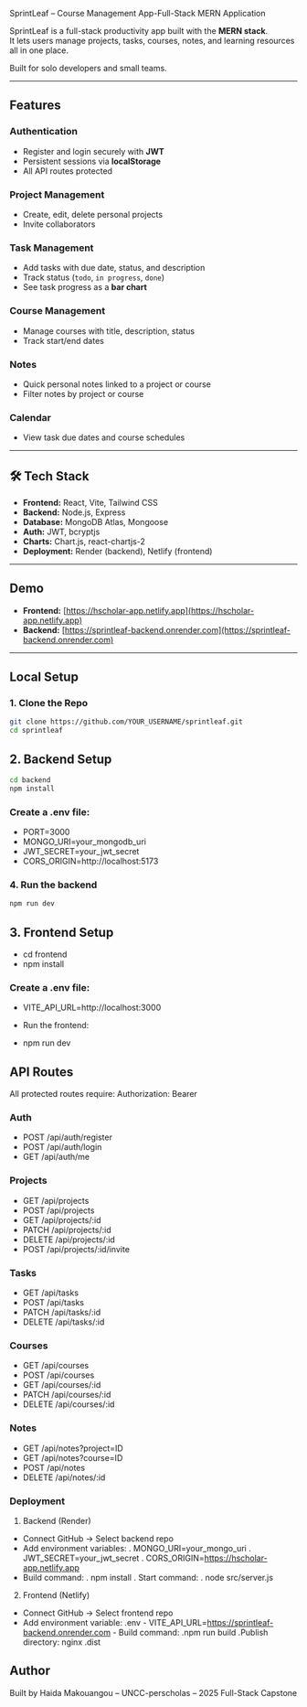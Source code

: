 SprintLeaf – Course Management App-Full-Stack MERN Application

SprintLeaf is a full-stack productivity app built with the **MERN stack**.  
It lets users manage projects, tasks, courses, notes, and learning resources all in one place.  

Built for solo developers and small teams.

---

##  Features

###  Authentication
- Register and login securely with **JWT**
- Persistent sessions via **localStorage**
- All API routes protected

###  Project Management
- Create, edit, delete personal projects
- Invite collaborators

###  Task Management
- Add tasks with due date, status, and description
- Track status (`todo`, `in progress`, `done`)
- See task progress as a **bar chart**

###  Course Management
- Manage courses with title, description, status
- Track start/end dates

###  Notes
- Quick personal notes linked to a project or course
- Filter notes by project or course

###  Calendar
- View task due dates and course schedules

---

## 🛠 Tech Stack
- **Frontend:** React, Vite, Tailwind CSS
- **Backend:** Node.js, Express
- **Database:** MongoDB Atlas, Mongoose
- **Auth:** JWT, bcryptjs
- **Charts:** Chart.js, react-chartjs-2
- **Deployment:** Render (backend), Netlify (frontend)

---

##  Demo
-  **Frontend:** [https://hscholar-app.netlify.app](https://hscholar-app.netlify.app)  
-  **Backend:** [https://sprintleaf-backend.onrender.com](https://sprintleaf-backend.onrender.com)

---

##  Local Setup

### 1️. Clone the Repo
```bash
git clone https://github.com/YOUR_USERNAME/sprintleaf.git
cd sprintleaf
```

## 2. Backend Setup

```bash
cd backend
npm install
```

### Create a .env file:

- PORT=3000
- MONGO_URI=your_mongodb_uri
- JWT_SECRET=your_jwt_secret
- CORS_ORIGIN=http://localhost:5173

### 4. Run the backend
```bash
npm run dev
```

## 3. Frontend Setup

- cd frontend
- npm install

### Create a .env file:

- VITE_API_URL=http://localhost:3000
- Run the frontend:

- npm run dev
  
##  API Routes

All protected routes require:
Authorization: Bearer <token>

### Auth

- POST /api/auth/register
- POST /api/auth/login
- GET /api/auth/me

### Projects

- GET /api/projects
- POST /api/projects
- GET /api/projects/:id
- PATCH /api/projects/:id
- DELETE /api/projects/:id
- POST /api/projects/:id/invite

### Tasks

- GET /api/tasks
- POST /api/tasks
- PATCH /api/tasks/:id
- DELETE /api/tasks/:id

### Courses

- GET /api/courses
- POST /api/courses
- GET /api/courses/:id
- PATCH /api/courses/:id
- DELETE /api/courses/:id

### Notes

- GET /api/notes?project=ID
- GET /api/notes?course=ID
- POST /api/notes
- DELETE /api/notes/:id

###  Deployment

1. Backend (Render)

- Connect GitHub → Select backend repo
- Add environment variables:
   . MONGO_URI=your_mongo_uri
   . JWT_SECRET=your_jwt_secret
   . CORS_ORIGIN=https://hscholar-app.netlify.app
- Build command:
   . npm install
   . Start command:
        . node src/server.js
  
2. Frontend (Netlify)
   
- Connect GitHub → Select frontend repo
- Add environment variable:
       .env
             - VITE_API_URL=https://sprintleaf-backend.onrender.com
             - Build command:
                  .npm run build
                  .Publish directory:
                       nginx
                       .dist
##  Author

Built by Haida Makouangou – UNCC-perscholas – 2025 Full-Stack Capstone
